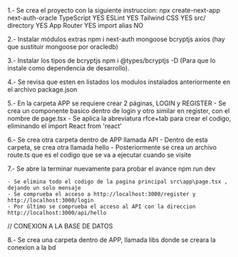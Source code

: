 1.- Se crea el proyecto con la siguiente instruccion:
    npx create-next-app next-auth-oracle
        TypeScript      YES
        ESLint          YES
        Tailwind CSS    YES
        src/ directory  YES
        App Router      YES
        import alias    NO

2.- Instalar módulos extras
    npm i next-auth mongoose bcryptjs axios (hay que sustituir mongoose por oracledb)

3.- Instalar los tipos de bcryptjs 
    npm i @types/bcryptjs -D (Para que lo instale como dependencia de desarrollo).

4.- Se revisa que esten en listados los modulos instalados anteriormente en el archivo package.json

5.- En la carpeta APP se requiere crear 2 páginas, LOGIN y REGISTER
    - Se crea un componente basico dentro de login y otro similar en register, con el nombre de page.tsx
    - Se aplica la abreviatura rfce+tab para crear el codigo, eliminando el import React from 'react'

6.- Se crea otra carpeta dentro de APP llamada API
    - Dentro de esta carpeta, se crea otra llamada hello 
    - Posteriormente se crea un archivo route.ts que es el codigo que se va a ejecutar cuando se visite 

7.- Se abre la terminar nuevamente para probar el avance
    npm run dev

    - Se elimina todo el codigo de la pagina principal src\app\page.tsx , dejando un solo mensaje
    - Se comprueba el acceso a http://localhost:3000/register y http://localhost:3000/login
    - Por último se comprueba el acceso al API con la direccion http://localhost:3000/api/hello

// CONEXION A LA BASE DE DATOS

8.- Se crea una carpeta dentro de APP, llamada libs donde se creara la conexion a la bd



